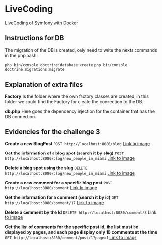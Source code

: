# LiveCoding
LiveCoding of Symfony with Docker

## Instructions for DB
The migration of the DB is created, only need to write the nexts commands in the php bash:

`php bin/console doctrine:database:create`
`php bin/console doctrine:migrations:migrate`

## Explanation of extra files
**Factory**
Is the folder where the own factory classes are created, in this folder we could find the Factory for create the connection to the DB.

**db.php**
Here goes the dependency injection for the container that has the DB connection.

## Evidencies for the challenge 3
**Create a new BlogPost**
`POST http://localhost:8080/blog`
[Link to image](https://drive.google.com/file/d/1QsHBA_nSeyneA4WXjPQX0g-eZ_o7Tcco/view?usp=share_link)

**Get the information of a blog spot (search it by slug)**
`POST http://localhost:8080/blog/new_people_in_miami`
[Link to image](https://drive.google.com/file/d/1m0Qh8a6CnZlnzpNGUqUR8SWOgponchs3/view?usp=share_link)

**Delete a blog spot using the slug**
`DELETE http://localhost:8080/blog/new_people_in_miami`
[Link to image](https://drive.google.com/file/d/1ZgKBmbpS7a9ZPCNWGhdAc7I9ohHbnVy9/view?usp=share_link)

**Create a new comment for a specific blog post**
`POST http://localhost:8080/comment`
[Link to image](https://drive.google.com/file/d/1pWVI6bD2xc622yFqMpQCMaQ9896Z3wG3/view?usp=share_link)

**Get the information for a comment (search it by id)**
`GET http://localhost:8080/comment/17`
[Link to image](https://drive.google.com/file/d/1WOf0WvD5GrFlMMwEDJsZUSqXLe5hlvDJ/view?usp=share_link)

**Delete a comment by the Id**
`DELETE http://localhost:8080/comment/3`
[Link to image](https://drive.google.com/file/d/1mBtUoeF_Tn_H749XpQlVlY_23uGUHoSo/view?usp=share_link)

**Get the list of comments for the specific post id, the list must be displayed by pages, and each page display only 10 comments at the time**
`GET http://localhost:8080/comment/post/1?page=1`
[Link to image](https://drive.google.com/file/d/1gzsQpfcc0rVF3plV8AoMh2kJtjgYaPGa/view?usp=share_link)